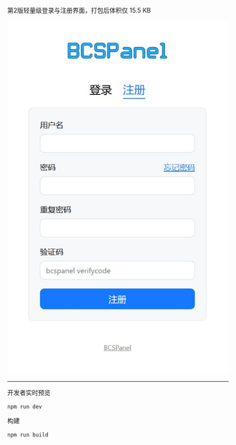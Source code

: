 第2版轻量级登录与注册界面，打包后体积仅 15.5 KB

![](1.jpg)

***
开发者实时预览

```
npm run dev
```

构建

```
npm run build
```
